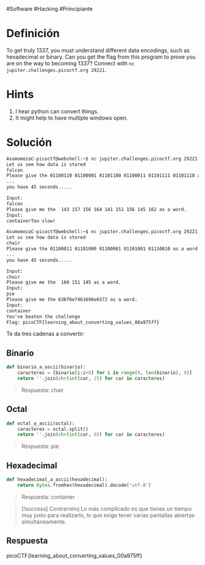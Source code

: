 #Software #Hacking #Principiante
# Definición
To get truly 1337, you must understand different data encodings, such as hexadecimal or binary. Can you get the flag from this program to prove you are on the way to becoming 1337? Connect with `nc jupiter.challenges.picoctf.org 29221`.
# Hints
1. I hear python can convert things.
2. It might help to have multiple windows open.
# Solución

```cmd
AsumomezaC-picoctf@webshell:~$ nc jupiter.challenges.picoctf.org 29221
Let us see how data is stored
falcon
Please give the 01100110 01100001 01101100 01100011 01101111 01101110 as a word.
...
you have 45 seconds.....

Input:
falcon
Please give me the  143 157 156 164 141 151 156 145 162 as a word.
Input:
containerToo slow!

AsumomezaC-picoctf@webshell:~$ nc jupiter.challenges.picoctf.org 29221
Let us see how data is stored
chair
Please give the 01100011 01101000 01100001 01101001 01110010 as a word.
...
you have 45 seconds.....

Input:
chair
Please give me the  160 151 145 as a word.
Input:
pie
Please give me the 636f6e7461696e6572 as a word.
Input:
container
You've beaten the challenge
Flag: picoCTF{learning_about_converting_values_00a975ff}
```

Te da tres cadenas a convertir:
## Binario
```python
def binario_a_ascii(binario):
	caracteres = [binario[i:i+8] for i in range(0, len(binario), 8)]
	return ''.join(chr(int(car, 2)) for car in caracteres)
```
>Respuesta: chair
## Octal
```python
def octal_a_ascii(octal):
	caracteres = octal.split()
	return ''.join(chr(int(car, 8)) for car in caracteres)
```
>Respuesta: pie
## Hexadecimal
```python
def hexadecimal_a_ascii(hexadecimal):
	return bytes.fromhex(hexadecimal).decode('utf-8')
```
>Respuesta: container


> [!success] Contrarreloj
> Lo más complicado es que tienes un tiempo muy justo para realizarlo, lo que exige tener varias pantallas abiertas simultáneamente.
## Respuesta
picoCTF{learning_about_converting_values_00a975ff}